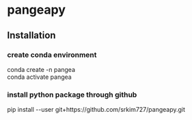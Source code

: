 # pangeapy

## Installation

### create conda environment
conda create -n pangea   
conda activate pangea   

### install python package through github
pip install --user git+https:<area>//github.com/srkim727/pangeapy.git   

